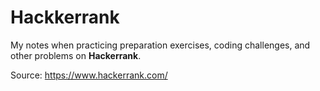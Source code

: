 # Hackkerrank

My notes when practicing preparation exercises, coding challenges, and other problems on **Hackerrank**.

Source: https://www.hackerrank.com/

